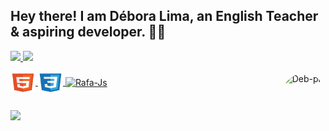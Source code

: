 ## Hey there! I am Débora Lima, an English Teacher & aspiring developer. 👩‍💻
  
  

  <a href="https://www.linkedin.com/in/débora-lima-683644161/">
  <img height="180em" src="https://github-readme-stats.vercel.app/api?username=deborarml&show_icons=true&theme=tokyonight&include_all_commits=true&count_private=true"/>
  <img height="180em" src="https://github-readme-stats.vercel.app/api/top-langs/?username=deborarml&layout=compact&langs_count=7&theme=tokyonight"/>
</div>

            
          
  
  <div style="display: inline_block"><br>
  <img align="center" alt="Rafa-HTML" height="30" width="40" src="https://raw.githubusercontent.com/devicons/devicon/master/icons/html5/html5-original.svg">
  <img align="center" alt="Rafa-CSS" height="30" width="40" src="https://raw.githubusercontent.com/devicons/devicon/master/icons/css3/css3-original.svg">
  <img align="center" alt="Rafa-Js" height="30" width="40" src="https://cdn.jsdelivr.net/gh/devicons/devicon/icons/javascript/javascript-original.svg">
  
  <img align="right" alt="Deb-pic" height="150" style="border-radius:50px;" src="https://media.giphy.com/media/PVromB3W4wXTflaCTp/giphy.gif">
  </div>
  
  ##
 
<div> 
  <a href="https://www.linkedin.com/in/débora-lima-683644161/" target="_blank"><img src="https://img.shields.io/badge/-LinkedIn-%230077B5?style=for-the-badge&logo=linkedin&logoColor=white" target="_blank"></a>
  
</div>
